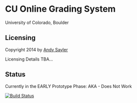 CU Online Grading System
========================

University of Colorado, Boulder

Licensing
---------

Copyright 2014 by [Andy Sayler](https://www.andysayler.com)

Licensing Details TBA...

Status
------

Currently in the EARLY Prototype Phase: AKA - Does Not Work

[![Build Status](https://drone.io/github.com/asayler/CU-Online-Grading/status.png)](https://drone.io/github.com/asayler/CU-Online-Grading/latest)
